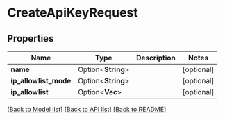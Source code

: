 # CreateApiKeyRequest

## Properties

Name | Type | Description | Notes
------------ | ------------- | ------------- | -------------
**name** | Option<**String**> |  | [optional]
**ip_allowlist_mode** | Option<**String**> |  | [optional]
**ip_allowlist** | Option<**Vec<String>**> |  | [optional]

[[Back to Model list]](../README.md#documentation-for-models) [[Back to API list]](../README.md#documentation-for-api-endpoints) [[Back to README]](../README.md)


